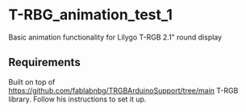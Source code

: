 # T-RBG_animation_test_1
Basic animation functionality for Lilygo T-RGB 2.1" round display

## Requirements
Built on top of https://github.com/fablabnbg/TRGBArduinoSupport/tree/main T-RGB library. Follow his instructions to set it up.

